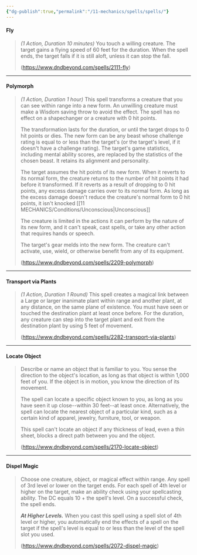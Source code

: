 ```yaml
---
{"dg-publish":true,"permalink":"/11-mechanics/spells/spells/"}
---
```



#### Fly
> _(1 Action, Duration 10 minutes)_ 
> You touch a willing creature. The target gains a flying speed of 60 feet for the duration. When the spell ends, the target falls if it is still aloft, unless it can stop the fall.
> 
> (https://www.dndbeyond.com/spells/2111-fly)

---

#### Polymorph
> _(1 Action, Duration 1 hour)_ 
> This spell transforms a creature that you can see within range into a new form. An unwilling creature must make a Wisdom saving throw to avoid the effect. The spell has no effect on a shapechanger or a creature with 0 hit points.
> 
> The transformation lasts for the duration, or until the target drops to 0 hit points or dies. The new form can be any beast whose challenge rating is equal to or less than the target's (or the target's level, if it doesn't have a challenge rating). The target's game statistics, including mental ability scores, are replaced by the statistics of the chosen beast. It retains its alignment and personality.
> 
> The target assumes the hit points of its new form. When it reverts to its normal form, the creature returns to the number of hit points it had before it transformed. If it reverts as a result of dropping to 0 hit points, any excess damage carries over to its normal form. As long as the excess damage doesn't reduce the creature's normal form to 0 hit points, it isn't knocked [[11 MECHANICS/Conditions/Unconscious\|Unconscious]]
> 
> The creature is limited in the actions it can perform by the nature of its new form, and it can't speak, cast spells, or take any other action that requires hands or speech.
> 
> The target's gear melds into the new form. The creature can't activate, use, wield, or otherwise benefit from any of its equipment.
> 
> (https://www.dndbeyond.com/spells/2209-polymorph)

---

#### Transport via Plants
> _(1 Action, Duration 1 Round)_ 
> This spell creates a magical link between a Large or larger inanimate plant within range and another plant, at any distance, on the same plane of existence. You must have seen or touched the destination plant at least once before. For the duration, any creature can step into the target plant and exit from the destination plant by using 5 feet of movement.
> 
> (https://www.dndbeyond.com/spells/2282-transport-via-plants)

---

#### Locate Object
> Describe or name an object that is familiar to you. You sense the direction to the object's location, as long as that object is within 1,000 feet of you. If the object is in motion, you know the direction of its movement.
> 
> The spell can locate a specific object known to you, as long as you have seen it up close--within 30 feet--at least once. Alternatively, the spell can locate the nearest object of a particular kind, such as a certain kind of apparel, jewelry, furniture, tool, or weapon.
> 
> This spell can't locate an object if any thickness of lead, even a thin sheet, blocks a direct path between you and the object.
> 
> (https://www.dndbeyond.com/spells/2170-locate-object)

---

#### Dispel Magic
> Choose one creature, object, or magical effect within range. Any spell of 3rd level or lower on the target ends. For each spell of 4th level or higher on the target, make an ability check using your spellcasting ability. The DC equals 10 + the spell's level. On a successful check, the spell ends.
> 
> _**At Higher Levels.**_ When you cast this spell using a spell slot of 4th level or higher, you automatically end the effects of a spell on the target if the spell's level is equal to or less than the level of the spell slot you used.
> 
> (https://www.dndbeyond.com/spells/2072-dispel-magic)
